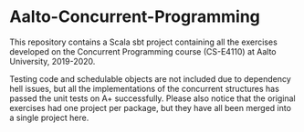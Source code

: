# Aalto-Concurrent-Programming

This repository contains a Scala sbt project containing all the exercises developed on the Concurrent Programming course (CS-E4110) at Aalto University, 2019-2020.

Testing code and schedulable objects are not included due to dependency hell issues, but all the implementations of the concurrent structures has passed the unit tests on A+ successfully. Please also notice that the original exercises had one project per package, but they have all been merged into a single project here.
